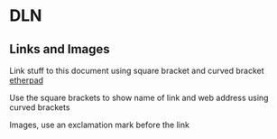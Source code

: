 # DLN

## Links and Images

Link stuff to this document using square bracket and curved bracket [etherpad](https://pad.carpentries.org/2018-11-13-otago-dc)

Use the square brackets to show name of link and web address using curved brackets

Images, use an exclamation mark before the link

